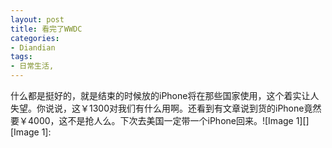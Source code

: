 ```yaml
---
layout: post
title: 看完了WWDC
categories:
- Diandian
tags:
- 日常生活, 
---
```

什么都是挺好的，就是结束的时候放的iPhone将在那些国家使用，这个着实让人失望。你说说，这￥1300对我们有什么用啊。还看到有文章说到货的iPhone竟然要￥4000，这不是抢人么。下次去美国一定带一个iPhone回来。!\[Image 1\]\[\] \[Image 1\]: